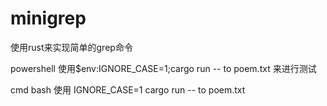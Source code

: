 # minigrep
使用rust来实现简单的grep命令

powershell 使用$env:IGNORE_CASE=1;cargo run -- to poem.txt 来进行测试

cmd bash 使用 IGNORE_CASE=1 cargo run -- to poem.txt
